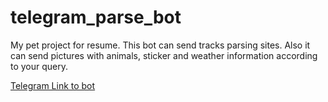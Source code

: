 # telegram_parse_bot

My pet project for resume. 
This bot can send tracks parsing sites. 
Also it can send pictures with animals, sticker and weather information according to your query.

[Telegram Link to bot](t.me/lxndrrud_pet_bot)

